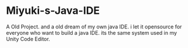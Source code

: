 # Miyuki-s-Java-IDE
A Old Project. and a old dream of my own java IDE. i let it opensource for everyone who want to build a java IDE. its the same system used in my Unity Code Editor.
